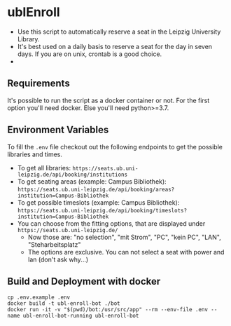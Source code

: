 # ublEnroll
* Use this script to automatically reserve a seat in the Leipzig University Library.
* It's best used on a daily basis to reserve a seat for the day in seven days. If you are on unix, crontab is a good choice.  
* 

## Requirements
It's possible to run the script as a docker container or not. For the first option you'll need docker. Else you'll need python>=3.7.

## Environment Variables
To fill the ```.env``` file checkout out the following endpoints to get the possible libraries and times.
* To get all libraries: ```https://seats.ub.uni-leipzig.de/api/booking/institutions```
* To get seating areas (example: Campus Bibliothek): ```https://seats.ub.uni-leipzig.de/api/booking/areas?institution=Campus-Bibliothek```
* To get possible timeslots (example: Campus Bibliothek): ```https://seats.ub.uni-leipzig.de/api/booking/timeslots?institution=Campus-Bibliothek```
* You can choose from the fitting options, that are displayed under ```https://seats.ub.uni-leipzig.de/```
  * Now those are: "no selection", "mit Strom", "PC", "kein PC", "LAN", "Steharbeitsplatz"
  * The options are exclusive. You can not select a seat with power and lan (don't ask why...)
    
## Build and Deployment with docker
```
cp .env.example .env
docker build -t ubl-enroll-bot ./bot
docker run -it -v "$(pwd)/bot:/usr/src/app" --rm --env-file .env --name ubl-enroll-bot-running ubl-enroll-bot
```